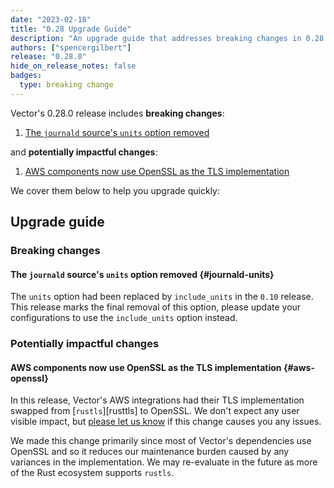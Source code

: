 ```yaml
---
date: "2023-02-18"
title: "0.28 Upgrade Guide"
description: "An upgrade guide that addresses breaking changes in 0.28.0"
authors: ["spencergilbert"]
release: "0.28.0"
hide_on_release_notes: false
badges:
  type: breaking change
---
```


Vector's 0.28.0 release includes **breaking changes**:

1. [The `journald` source's `units` option removed](#journald-units)

and **potentially impactful changes**:

1. [AWS components now use OpenSSL as the TLS implementation](#aws-openssl)

We cover them below to help you upgrade quickly:

## Upgrade guide

### Breaking changes

#### The `journald` source's `units` option removed {#journald-units}

The `units` option had been replaced by `include_units` in the `0.10` release. This release marks the final removal
of this option, please update your configurations to use the `include_units` option instead.

### Potentially impactful changes

#### AWS components now use OpenSSL as the TLS implementation {#aws-openssl}

In this release, Vector's AWS integrations had their TLS implementation swapped from
[`rustls`][rusttls] to OpenSSL. We don't expect any user visible impact,
but [please let us know][bug_report] if this change causes you any issues.

We made this change primarily since most of Vector's dependencies use OpenSSL and so it reduces our
maintenance burden caused by any variances in the implementation. We may re-evaluate in the future
as more of the Rust ecosystem supports `rustls`.

[rustls]: https://github.com/rustls/rustls
[bug_report]: https://github.com/vectordotdev/vector/issues/new?assignees=&labels=type%3A+bug&template=bug.yml
